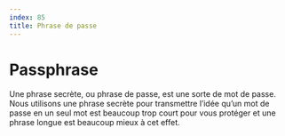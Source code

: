 ```yaml
---
index: 85
title: Phrase de passe
---
```

# Passphrase 

Une phrase secrète, ou phrase de passe, est une sorte de mot de passe. Nous utilisons une phrase secrète pour transmettre l’idée qu’un mot de passe en un seul mot est beaucoup trop court pour vous protéger et une phrase longue est beaucoup mieux à cet effet.